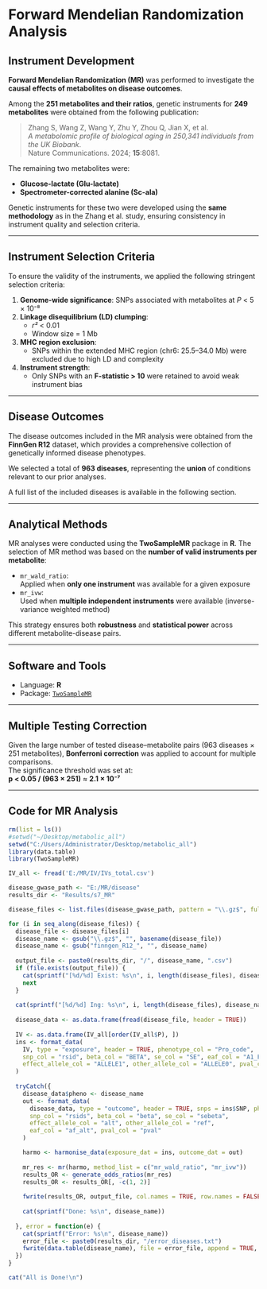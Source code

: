 # Forward Mendelian Randomization Analysis

## Instrument Development

**Forward Mendelian Randomization (MR)** was performed to investigate the **causal effects of metabolites on disease outcomes**.

Among the **251 metabolites and their ratios**, genetic instruments for **249 metabolites** were obtained from the following publication:

> Zhang S, Wang Z, Wang Y, Zhu Y, Zhou Q, Jian X, et al.  
> *A metabolomic profile of biological aging in 250,341 individuals from the UK Biobank*.  
> Nature Communications. 2024; **15**:8081.

The remaining two metabolites were:

- **Glucose-lactate (Glu-lactate)**
- **Spectrometer-corrected alanine (Sc-ala)**

Genetic instruments for these two were developed using the **same methodology** as in the Zhang et al. study, ensuring consistency in instrument quality and selection criteria.

---

## Instrument Selection Criteria

To ensure the validity of the instruments, we applied the following stringent selection criteria:

1. **Genome-wide significance**: SNPs associated with metabolites at *P* < 5 × 10⁻⁸  
2. **Linkage disequilibrium (LD) clumping**:  
   - *r²* < 0.01  
   - Window size = 1 Mb  
3. **MHC region exclusion**:  
   - SNPs within the extended MHC region (chr6: 25.5–34.0 Mb) were excluded due to high LD and complexity  
4. **Instrument strength**:  
   - Only SNPs with an **F-statistic > 10** were retained to avoid weak instrument bias


---

## Disease Outcomes

The disease outcomes included in the MR analysis were obtained from the **FinnGen R12** dataset, which provides a comprehensive collection of genetically informed disease phenotypes.

We selected a total of **963 diseases**, representing the **union** of conditions relevant to our prior analyses.

A full list of the included diseases is available in the following section.

---

## Analytical Methods

MR analyses were conducted using the **TwoSampleMR** package in **R**. The selection of MR method was based on the **number of valid instruments per metabolite**:

- `mr_wald_ratio`:  
  Applied when **only one instrument** was available for a given exposure  
- `mr_ivw`:  
  Used when **multiple independent instruments** were available (inverse-variance weighted method)

This strategy ensures both **robustness** and **statistical power** across different metabolite-disease pairs.

---

## Software and Tools

- Language: **R**
- Package: [`TwoSampleMR`](https://mrcieu.github.io/TwoSampleMR/)

---

## Multiple Testing Correction

Given the large number of tested disease–metabolite pairs (963 diseases × 251 metabolites), **Bonferroni correction** was applied to account for multiple comparisons.  
The significance threshold was set at:  
**p < 0.05 / (963 × 251)** ≈ **2.1 × 10⁻⁷**

---


## Code for MR Analysis
```r
rm(list = ls())
#setwd("~/Desktop/metabolic_all")
setwd("C:/Users/Administrator/Desktop/metabolic_all")
library(data.table)
library(TwoSampleMR)

IV_all <- fread('E:/MR/IV/IVs_total.csv')

disease_gwase_path <- "E:/MR/disease"
results_dir <- "Results/s7_MR"

disease_files <- list.files(disease_gwase_path, pattern = "\\.gz$", full.names = TRUE)

for (i in seq_along(disease_files)) {
  disease_file <- disease_files[i]
  disease_name <- gsub("\\.gz$", "", basename(disease_file))
  disease_name <- gsub("finngen_R12_", "", disease_name)
  
  output_file <- paste0(results_dir, "/", disease_name, ".csv")
  if (file.exists(output_file)) {
    cat(sprintf("[%d/%d] Exist: %s\n", i, length(disease_files), disease_name))
    next
  }
  
  cat(sprintf("[%d/%d] Ing: %s\n", i, length(disease_files), disease_name))
  
  disease_data <- as.data.frame(fread(disease_file, header = TRUE))
  
  IV <- as.data.frame(IV_all[order(IV_all$P), ])
  ins <- format_data(
    IV, type = "exposure", header = TRUE, phenotype_col = "Pro_code",
    snp_col = "rsid", beta_col = "BETA", se_col = "SE", eaf_col = "A1_FREQ",
    effect_allele_col = "ALLELE1", other_allele_col = "ALLELE0", pval_col = "P"
  )
  
  tryCatch({
    disease_data$pheno <- disease_name
    out <- format_data(
      disease_data, type = "outcome", header = TRUE, snps = ins$SNP, phenotype_col = "pheno",
      snp_col = "rsids", beta_col = "beta", se_col = "sebeta",
      effect_allele_col = "alt", other_allele_col = "ref",
      eaf_col = "af_alt", pval_col = "pval"
    )

    harmo <- harmonise_data(exposure_dat = ins, outcome_dat = out)
    
    mr_res <- mr(harmo, method_list = c("mr_wald_ratio", "mr_ivw"))
    results_OR <- generate_odds_ratios(mr_res)
    results_OR <- results_OR[, -c(1, 2)]
    
    fwrite(results_OR, output_file, col.names = TRUE, row.names = FALSE, quote = FALSE, sep = ",")
    
    cat(sprintf("Done: %s\n", disease_name))
    
  }, error = function(e) {
    cat(sprintf("Error: %s\n", disease_name))
    error_file <- paste0(results_dir, "/error_diseases.txt")
    fwrite(data.table(disease_name), file = error_file, append = TRUE, row.names = FALSE, col.names = FALSE)
  })
}

cat("All is Done!\n")
```